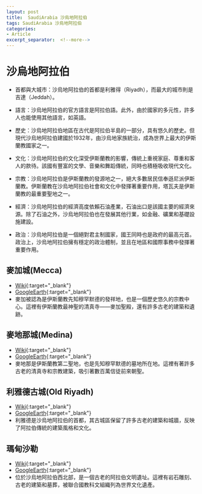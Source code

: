 ```yaml
---
layout: post
title:  SaudiArabia 沙烏地阿拉伯
tags: SaudiArabia 沙烏地阿拉伯 
categories:
- Article
excerpt_separator:  <!--more-->
---
```

# 沙烏地阿拉伯
- 首都與大城市：沙烏地阿拉伯的首都是利雅得（Riyadh），而最大的城市則是吉達（Jeddah）。

- 語言：沙烏地阿拉伯的官方語言是阿拉伯語。此外，由於國家的多元性，許多人也能使用其他語言，如英語。

- 歷史：沙烏地阿拉伯地區在古代是阿拉伯半島的一部分，具有悠久的歷史。但現代沙烏地阿拉伯建國於1932年，由沙烏地家族統治，成為世界上最大的伊斯蘭教國家之一。

- 文化：沙烏地阿拉伯的文化深受伊斯蘭教的影響，傳統上重視家庭、尊重和客人的款待。該國有豐富的文學、音樂和舞蹈傳統，同時也積極吸收現代文化。

- 宗教：沙烏地阿拉伯是伊斯蘭教的發源地之一，絕大多數居民信奉遜尼派伊斯蘭教。伊斯蘭教在沙烏地阿拉伯社會和文化中發揮著重要作用，塔瓦夫是伊斯蘭教的最重要聖地之一。

- 經濟：沙烏地阿拉伯的經濟高度依賴石油產業，石油出口是該國主要的經濟來源。除了石油之外，沙烏地阿拉伯也在發展其他行業，如金融、礦業和基礎設施建設。

- 政治：沙烏地阿拉伯是一個絕對君主制國家，國王同時也是政府的最高元首。政治上，沙烏地阿拉伯擁有穩定的政治體制，並且在地區和國際事務中發揮著重要作用。

## 麥加城(Mecca)
- [Wiki](https://zh.wikipedia.org/zh-tw/%E9%BA%A5%E5%8A%A0 "Wiki"){:target="_blank"} 
- [GoogleEarth](https://earth.google.com/web/search/Mecca/@21.4294777,39.83818142,393.74635088a,16757.91313177d,34.99991182y,-0h,0t,0r/ "GoogleEarth"){:target="_blank"} 
- 麥加被認為是伊斯蘭教先知穆罕默德的發祥地，也是一個歷史悠久的宗教中心。這裡有伊斯蘭教最神聖的清真寺——麥加聖殿，還有許多古老的建築和遺跡。

## 麥地那城(Medina)
- [Wiki](https://zh.wikipedia.org/zh-tw/%E9%BA%A6%E5%9C%B0%E9%82%A3 "Wiki"){:target="_blank"} 
- [GoogleEarth](https://earth.google.com/web/search/Medina/@24.47107242,39.61755705,601.47347885a,84669.90404794d,34.99998123y,0h,0t,0r/ "GoogleEarth"){:target="_blank"} 
- 麥地那是伊斯蘭教第二聖地，也是先知穆罕默德的墓地所在地。這裡有著許多古老的清真寺和宗教建築，吸引著數百萬信徒前來朝聖。

## 利雅德古城(Old Riyadh)
- [Wiki](https://zh.wikipedia.org/zh-tw/%E5%88%A9%E9%9B%85%E5%BE%B7 "Wiki"){:target="_blank"} 
- [GoogleEarth](https://earth.google.com/web/search/Old+Riyadh/@24.72519191,46.82252663,589.159844a,168998.08757959d,34.99996132y,0h,0t,0r/ "GoogleEarth"){:target="_blank"} 
- 利雅德是沙烏地阿拉伯的首都，其古城區保留了許多古老的建築和城牆，反映了阿拉伯傳統的建築風格和文化。

## 瑪甸沙勒
- [Wiki](https://zh.wikipedia.org/zh-tw/%E7%91%AA%E7%94%B8%E6%B2%99%E5%8B%92 "Wiki"){:target="_blank"} 
- [GoogleEarth](https://earth.google.com/web/search/Madain+Saleh/@26.80586875,37.9606182,774.07961738a,1774.81373115d,34.99998958y,-0h,0t,0r/ "GoogleEarth"){:target="_blank"} 
- 位於沙烏地阿拉伯西北部，是一個古老的阿拉伯文明遺址。這裡有岩石雕刻、古老的建築和墓葬，被聯合國教科文組織列為世界文化遺產。


